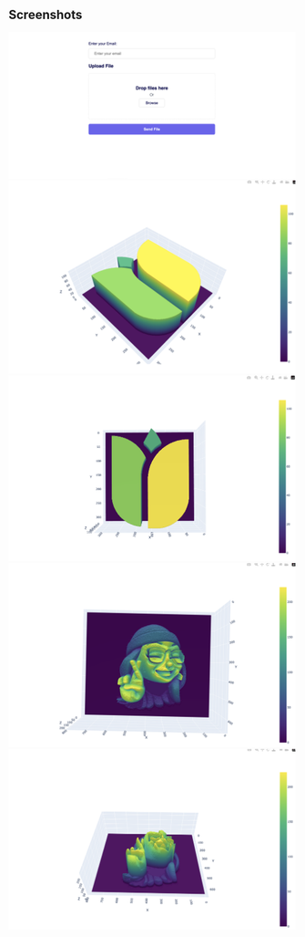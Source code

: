 ## Screenshots

<img src="./assets/1.png">

<img src="./assets/2.png">

<img src="./assets/3.png">

<img src="./assets/4.png">

<img src="./assets/5.png">
